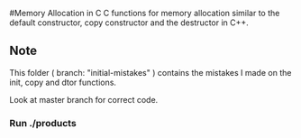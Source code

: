 #Memory Allocation in C
C functions for memory allocation similar to the default constructor, copy constructor and the destructor in C++.

## Note
This folder ( branch: "initial-mistakes" ) contains the mistakes I made on the init, copy and dtor functions. 

Look at master branch for correct code.

### Run ./products
